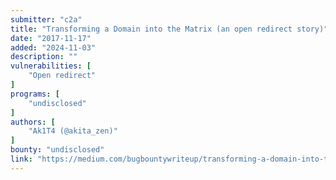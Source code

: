 ```yaml
---
submitter: "c2a"
title: "Transforming a Domain into the Matrix (an open redirect story)"
date: "2017-11-17"
added: "2024-11-03"
description: ""
vulnerabilities: [
    "Open redirect"
]
programs: [
    "undisclosed"
]
authors: [
    "Ak1T4 (@akita_zen)"
]
bounty: "undisclosed"
link: "https://medium.com/bugbountywriteup/transforming-a-domain-into-the-matrix-an-open-redirect-story-4bd87c3a8caa"
---
```





